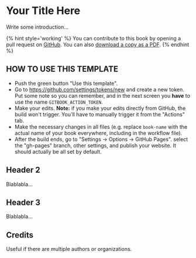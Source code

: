 # Your Title Here

Write some introduction...

{% hint style='working' %}
You can contribute to this book by opening a pull request on [GitHub](https://github.com/yourname/yourrepo).
You can also [download a copy as a PDF](https://yourdomain.com/book-name/book-name.pdf).
{% endhint %}

## HOW TO USE THIS TEMPLATE

- Push the green button "Use this template".
- Go to https://github.com/settings/tokens/new and create a new token. Put some note so you can remember, and in the next screen you **have** to use the name `GITBOOK_ACTION_TOKEN`.
- Make your edits. **Note:** if you make your edits directly from GitHub, the build won't trigger. You'll have to manually trigger it from the "Actions" tab.
- Make the necessary changes in all files (e.g. replace `book-name` with the actual name of your book everywhere, including in the workflow file).
- After the build ends, go to "Settings -> Options -> GitHub Pages". select the "gh-pages" branch, other settings, and publish your website. It should actually be all set by default.

## Header 2

Blablabla...

## Header 3

Blablabla...

## Credits

Useful if there are multiple authors or organizations.
